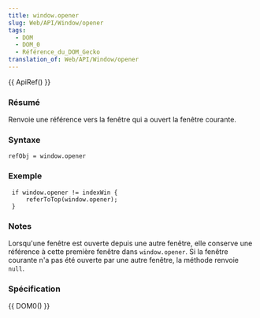 ```yaml
---
title: window.opener
slug: Web/API/Window/opener
tags:
  - DOM
  - DOM_0
  - Référence_du_DOM_Gecko
translation_of: Web/API/Window/opener
---
```

{{ ApiRef() }}

### Résumé

Renvoie une référence vers la fenêtre qui a ouvert la fenêtre courante.

### Syntaxe

    refObj = window.opener

### Exemple

     if window.opener != indexWin {
         referToTop(window.opener);
     }

### Notes

Lorsqu'une fenêtre est ouverte depuis une autre fenêtre, elle conserve une référence à cette première fenêtre dans `window.opener`. Si la fenêtre courante n'a pas été ouverte par une autre fenêtre, la méthode renvoie `null`.

### Spécification

{{ DOM0() }}
